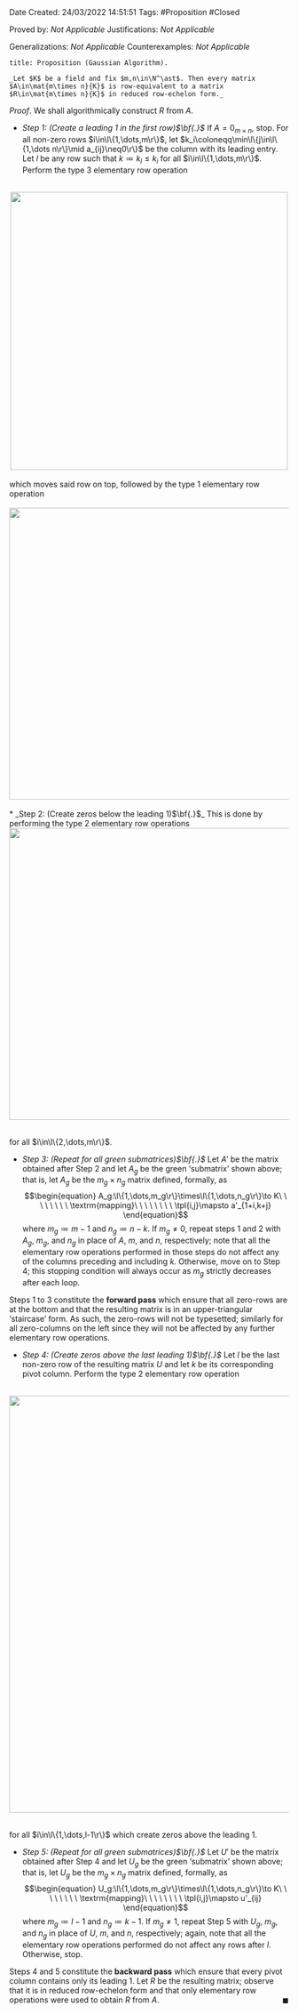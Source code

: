 <br />
<br />

Date Created: 24/03/2022 14:51:51
Tags: #Proposition #Closed

Proved by: _Not Applicable_
Justifications: _Not Applicable_

Generalizations: _Not Applicable_
Counterexamples: _Not Applicable_

``` ad-Proposition
title: Proposition (Gaussian Algorithm).

_Let $K$ be a field and fix $m,n\in\N^\ast$. Then every matrix $A\in\mat{m\times n}{K}$ is row-equivalent to a matrix $R\in\mat{m\times n}{K}$ in reduced row-echelon form._

```

_Proof_. We shall algorithmically construct $R$ from $A$.
* _Step 1: (Create a leading 1 in the first row)$\bf{.}$_ If $A=0_{m\times n}$, stop. For all non-zero rows $i\in\l\{1,\dots,m\r\}$, let $k_i\coloneqq\min\l\{j\in\l\{1,\dots n\r\}\mid a_{ij}\neq0\r\}$ be the column with its leading entry. Let $l$ be any row such that $k\coloneqq k_l\leq k_i$ for all $i\in\l\{1,\dots,m\r\}$. Perform the type 3 elementary row operation
<br>
  <center><img src="https://raw.githubusercontent.com/zhaoshenzhai/MathWiki/master/Images/2022-03-24_185733/image.svg", width=500></center>
<br>
which moves said row on top, followed by the type 1 elementary row operation
<br>
<br>
  <center><img src="https://raw.githubusercontent.com/zhaoshenzhai/MathWiki/master/Images/2022-03-24_201822/image.svg", width=525></center>
<br>
* _Step 2: (Create zeros below the leading 1)$\bf{.}$_ This is done by performing the type 2 elementary row operations
<br>
  <center><img src="https://raw.githubusercontent.com/zhaoshenzhai/MathWiki/master/Images/2022-03-24_203210/image.svg", width=525></center>
<br>

  for all $i\in\l\{2,\dots,m\r\}$.
* _Step 3: (Repeat for all green submatrices)$\bf{.}$_ Let $A'$ be the matrix obtained after Step 2 and let $A_g$ be the green $\textrm{`}$submatrix$\textrm{'}$ shown above; that is, let $A_g$ be the $m_g\times n_g$ matrix defined, formally, as
$$\begin{equation}
    A_g:\l\{1,\dots,m_g\r\}\times\l\{1,\dots,n_g\r\}\to K\ \ \ \ \ \ \ \ \textrm{mapping}\ \ \ \ \ \ \ \ \tpl{i,j}\mapsto a'_{1+i,k+j}
\end{equation}$$
where $m_g\coloneqq m-1$ and $n_g\coloneqq n-k$. If $m_g\neq0$, repeat steps 1 and 2 with $A_g$, $m_g$, and $n_g$ in place of $A$, $m$, and $n$, respectively; note that all the elementary row operations performed in those steps do not affect any of the columns preceding and including $k$. Otherwise, move on to Step 4; this stopping condition will always occur as $m_g$ strictly decreases after each loop.

Steps 1 to 3 constitute the **forward pass** which ensure that all zero-rows are at the bottom and that the resulting matrix is in an upper-triangular $\textrm{`}$staircase$\textrm{'}$ form. As such, the zero-rows will not be typesetted; similarly for all zero-columns on the left since they will not be affected by any further elementary row operations.
* _Step 4: (Create zeros above the last leading 1)$\bf{.}$_ Let $l$ be the last non-zero row of the resulting matrix $U$ and let $k$ be its corresponding pivot column. Perform the type 2 elementary row operation
<br>
  <center><img src="https://raw.githubusercontent.com/zhaoshenzhai/MathWiki/master/Images/2022-06-07_044007/image.svg", width=750></center>
<br>

  for all $i\in\l\{1,\dots,l-1\r\}$ which create zeros above the leading 1.
* _Step 5: (Repeat for all green submatrices)$\bf{.}$_ Let $U'$ be the matrix obtained after Step 4 and let $U_g$ be the green $\textrm{`}$submatrix$\textrm{'}$ shown above; that is, let $U_g$ be the $m_g\times n_g$ matrix defined, formally, as
$$\begin{equation}
    U_g:\l\{1,\dots,m_g\r\}\times\l\{1,\dots,n_g\r\}\to K\ \ \ \ \ \ \ \ \textrm{mapping}\ \ \ \ \ \ \ \ \tpl{i,j}\mapsto u'_{ij}
\end{equation}$$
where $m_g\coloneqq l-1$ and $n_g\coloneqq k-1$. If $m_g\neq1$, repeat Step 5 with $U_g$, $m_g$, and $n_g$ in place of $U$, $m$, and $n$, respectively; again, note that all the elementary row operations performed do not affect any rows after $l$. Otherwise, stop.

Steps 4 and 5 constitute the **backward pass** which ensure that every pivot column contains only its leading 1. Let $R$ be the resulting matrix; observe that it is in reduced row-echelon form and that only elementary row operations were used to obtain $R$ from $A$.<span style="float:right;">$\blacksquare$</span>
